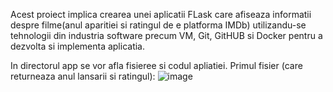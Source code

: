 Acest proiect implica crearea unei aplicatii FLask care afiseaza informatii despre filme(anul aparitiei si ratingul de e 
platforma IMDb) utilizandu-se tehnologii din industria software precum VM, Git, GitHUB si Docker pentru a dezvolta si 
implementa aplicatia.

In directorul app se vor afla fisieree si codul apliatiei. Primul fisier (care returneaza anul lansarii si ratingul):
![image](https://github.com/Dragos-Calota/curs_vcgj_441D_filme/assets/132939648/281f0651-710c-43d7-bb31-82d132e3c6ff)

